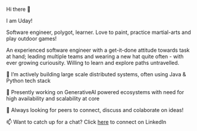 Hi there 👋

I am Uday!

Software engineer, polygot, learner. Love to paint, practice martial-arts and play outdoor games!

An experienced software engineer with a get-it-done attitude towards task at hand; leading multiple teams and wearing a new hat quite often - with ever growing curiousity. Willing to learn and explore paths untravelled.


🔭 I’m actively building large scale distributed systems, often using Java & Python tech stack

🌱 Presently working on GenerativeAI powered ecosystems with need for high availability and scalability at core

🤔 Always looking for peers to connect, discuss and colaborate on ideas!

📫 Want to catch up for a chat? Click <a href = "https://www.linkedin.com/in/udaychandrakumar/">here</a> to connect on LinkedIn

<!---
uday-atwork/uday-atwork is a ✨ special ✨ repository because its `README.md` (this file) appears on your GitHub profile.
You can click the Preview link to take a look at your changes.
--->
